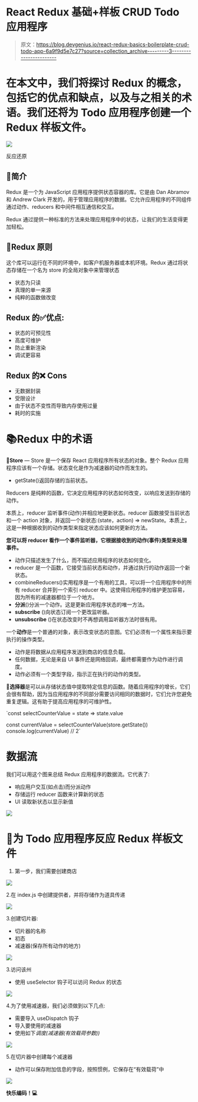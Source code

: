 # React Redux 基础+样板 CRUD Todo 应用程序

> 原文：<https://blog.devgenius.io/react-redux-basics-boilerplate-crud-todo-app-6a9f9d5e7c27?source=collection_archive---------3----------------------->

# 在本文中，我们将探讨 Redux 的概念，包括它的优点和缺点，以及与之相关的术语。我们还将为 Todo 应用程序创建一个 Redux 样板文件。

![](img/50f1d2466ee60cd9b7a84ca026fa7c3f.png)

反应还原

## **🎈简介**

Redux 是一个为 JavaScript 应用程序提供状态容器的库。它是由 Dan Abramov 和 Andrew Clark 开发的，用于管理应用程序的数据。它允许应用程序的不同组件通过动作、reducers 和中间件相互通信和交互。

Redux 通过提供一种标准的方法来处理应用程序中的状态，让我们的生活变得更加轻松。

## 🎈Redux 原则

这个库可以运行在不同的环境中，如客户机服务器或本机环境。Redux 通过将状态存储在一个名为 store 的全局对象中来管理状态

*   状态为只读
*   真理的单一来源
*   纯粹的函数做改变

## Redux 的✅优点:

*   状态的可预见性
*   高度可维护
*   防止重新渲染
*   调试更容易

## Redux 的❌ Cons

*   无数据封装
*   受限设计
*   由于状态不变性而导致内存使用过量
*   耗时的实施

# 📚Redux 中的术语

**🏬Store** — Store 是一个保存 React 应用程序所有状态的对象。整个 Redux 应用程序应该有一个存储。状态变化是作为减速器的动作而发生的。

*   getState()返回存储的当前状态。

Reducers 是纯粹的函数，它决定应用程序的状态如何改变，以响应发送到存储的动作。

本质上，reducer 监听事件(动作)并相应地更新状态。reducer 函数接受当前状态和一个 action 对象，并返回一个新状态:(state，action) => newState。本质上，这是一种根据收到的动作类型来指定状态应该如何更新的方法。

**您可以将 reducer 看作一个事件监听器，它根据接收到的动作(事件)类型来处理事件。**

*   动作只描述发生了什么，而不描述应用程序的状态如何变化。
*   reducer 是一个函数，它接受当前状态和动作，并通过执行的动作返回一个新状态。
*   combineReducers()实用程序是一个有用的工具，可以将一个应用程序中的所有 reducer 合并到一个索引 reducer 中。这使得应用程序的维护更加容易，因为所有的减速器都位于一个地方。
*   **分派**()分派一个动作。这是更新应用程序状态的唯一方法。
*   **subscribe** ()向状态订阅一个更改监听器。
*   **unsubscribe** ()在状态改变时不再想调用监听器方法时很有用。

一个**动作**是一个普通的对象，表示改变状态的意图。它们必须有一个属性来指示要执行的操作类型。

*   动作是将数据从应用程序发送到商店的信息负载。
*   任何数据，无论是来自 UI 事件还是网络回调，最终都需要作为动作进行调度。
*   动作必须有一个类型字段，指示正在执行的动作的类型。

**📌选择器**是可以从存储状态值中提取特定信息的函数。随着应用程序的增长，它们会很有帮助，因为当应用程序的不同部分需要访问相同的数据时，它们允许您避免重复逻辑。这有助于提高应用程序的可维护性。

`const selectCounterValue = state => state.value

const currentValue = selectCounterValue(store.getState())
console.log(currentValue)
// 2`

# 数据流

我们可以用这个图来总结 Redux 应用程序的数据流。它代表了:

*   响应用户交互(如点击)而分派动作
*   存储运行 reducer 函数来计算新的状态
*   UI 读取新状态以显示新值

![](img/3c0a009349b460782f3a04ba8edb7222.png)

# 🎨为 Todo 应用程序反应 Redux 样板文件

1.  第一步，我们需要创建商店

![](img/424ac51ce3bca090d8d2eca6b99d0132.png)

2.在 index.js 中创建提供者，并将存储作为道具传递

![](img/f6dd92c4f84bf002c755c7dc88720ef3.png)

3.创建切片器:

*   切片器的名称
*   初态
*   减速器(保存所有动作的地方)

![](img/2015618b8994ccdfb15803e7345c5de8.png)

3.访问该州

*   使用 useSelector 钩子可以访问 Redux 的状态

![](img/105da69af18478dd1e291f79d24ed3ec.png)

4.为了使用减速器，我们必须做到以下几点:

*   需要导入 useDispatch 钩子
*   导入要使用的减速器
*   使用如下*调度(减速器(有效载荷参数))*

![](img/b9df9fb28793ceefbd6acf38116443d1.png)

5.在切片器中创建每个减速器

*   动作可以保存附加信息的字段，按照惯例，它保存在“有效载荷”中

![](img/18c0d04e97d3648c3dd7256e5e37cc90.png)

**快乐编码！💻**